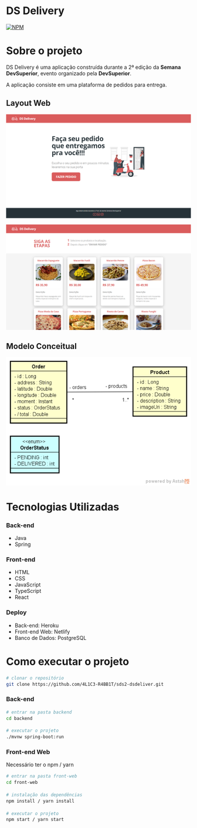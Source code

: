 # DS Delivery
[![NPM](https://img.shields.io/npm/l/react)](https://github.com/4L1C3-R4BB1T/sds2-dsdeliver/blob/main/LICENSE) 

# Sobre o projeto
DS Delivery é uma aplicação construída durante a 2ª edição da **Semana DevSuperior**, evento organizado pela **DevSuperior**.

A aplicação consiste em uma plataforma de pedidos para entrega.

## Layout Web
![Web 1](https://github.com/4L1C3-R4BB1T/sds2-dsdeliver/raw/main/_assets/web1.png "Tela início")

![Web 2](https://github.com/4L1C3-R4BB1T/sds2-dsdeliver/raw/main/_assets/web2.png "Tela fazer pedido")

## Modelo Conceitual
![Modelo Conceitual](https://github.com/4L1C3-R4BB1T/sds2-dsdeliver/raw/main/_assets/modelo-conceitual.png)

# Tecnologias Utilizadas
### Back-end
- Java
- Spring 
### Front-end
- HTML 
- CSS  
- JavaScript 
- TypeScript
- React
### Deploy
- Back-end: Heroku
- Front-end Web: Netlify
- Banco de Dados: PostgreSQL

# Como executar o projeto
```bash
# clonar o repositório
git clone https://github.com/4L1C3-R4BB1T/sds2-dsdeliver.git
```
### Back-end
```bash
# entrar na pasta backend
cd backend

# executar o projeto
./mvnw spring-boot:run
```

### Front-end Web
Necessário ter o npm / yarn

```bash
# entrar na pasta front-web
cd front-web

# instalação das dependências
npm install / yarn install

# executar o projeto
npm start / yarn start
```
